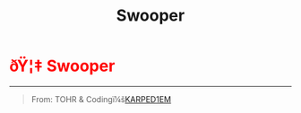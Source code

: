 ﻿---
lang: en-US
title: Swooper
prev: SoulCatcher
next: Trickster
---
# <font color="red">ðŸ¦‡ <b>Swooper</b></font> <Badge text="Concealing" type="tip" vertical="middle"/>
---

> From: TOHR & Codingï¼š[KARPED1EM](https://github.com/KARPED1EM)


